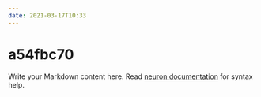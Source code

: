 ```yaml
---
date: 2021-03-17T10:33
---
```


# a54fbc70

Write your Markdown content here. Read [neuron documentation](https://neuron.zettel.page/2011404.html) for syntax help.

